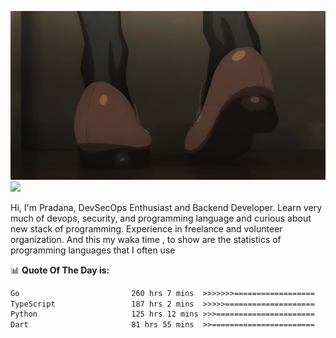 ![banner](.github/banner-profile.jpeg)
<img src="https://user-images.githubusercontent.com/73097560/115834477-dbab4500-a447-11eb-908a-139a6edaec5c.gif"></p>

Hi, I'm Pradana, DevSecOps Enthusiast and Backend Developer. Learn very much of devops, security, and programming language and curious about new stack of programming. Experience in freelance and volunteer organization. And this my waka time , to show are the statistics of programming languages that I often use

📊 **Quote Of The Day is:**
<!--START_SECTION:waka-->

```txt
Go                         260 hrs 7 mins  >>>>>>>==================   26.72 %
TypeScript                 187 hrs 2 mins  >>>>>====================   19.21 %
Python                     125 hrs 12 mins >>>======================   12.86 %
Dart                       81 hrs 55 mins  >>=======================   08.41 %
```

<!--END_SECTION:waka-->
